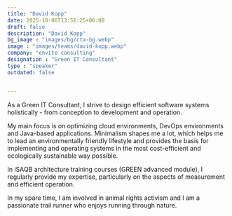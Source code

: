```yaml
---
title: "David Kopp"
date: 2025-10-06T13:51:25+06:00
draft: false
description: "David Kopp"
bg_image : "images/bg/cta-bg.webp"
image : "images/teams/david-kopp.webp"
company: "envite consulting"
designation : "Green IT Consultant"
type : "speaker"
outdated: false


---
```


As a Green IT Consultant, I strive to design efficient software systems holistically - from conception to development and operation.

My main focus is on optimizing cloud environments, DevOps environments and Java-based applications. Minimalism shapes me a lot, which helps me to lead an environmentally friendly lifestyle and provides the basis for implementing and operating systems in the most cost-efficient and ecologically sustainable way possible.

In iSAQB architecture training courses (GREEN advanced module), I regularly provide my expertise, particularly on the aspects of measurement and efficient operation.

In my spare time, I am involved in animal rights activism and I am a passionate trail runner who enjoys running through nature.
